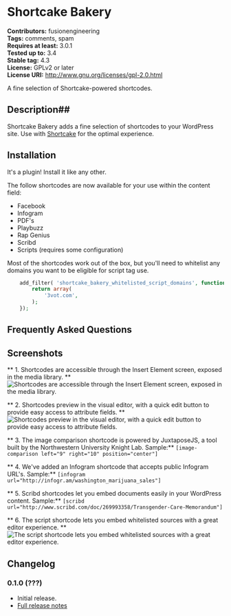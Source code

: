 # Shortcake Bakery #
**Contributors:** fusionengineering  
**Tags:** comments, spam  
**Requires at least:** 3.0.1  
**Tested up to:** 3.4  
**Stable tag:** 4.3  
**License:** GPLv2 or later  
**License URI:** http://www.gnu.org/licenses/gpl-2.0.html  

A fine selection of Shortcake-powered shortcodes.

## Description##
Shortcake Bakery adds a fine selection of shortcodes to your WordPress site. Use with [Shortcake](https://wordpress.org/plugins/shortcode-ui/) for the optimal experience.

## Installation ##
It's a plugin! Install it like any other. 

The follow shortcodes are now available for your use within the content field:
- Facebook
- Infogram
- PDF's
- Playbuzz
- Rap Genius
- Scribd
- Scripts (requires some configuration)

Most of the shortcodes work out of the box, but you'll need to whitelist any domains you want to be eligible for script tag use.

```php
	add_filter( 'shortcake_bakery_whitelisted_script_domains', function(){
		return array(
			'3vot.com',		
		);
	});
```

## Frequently Asked Questions ##

## Screenshots ##
** 1. Shortcodes are accessible through the Insert Element screen, exposed in the media library. **
![Shortcodes are accessible through the Insert Element screen, exposed in the media library.](http://s.wordpress.org/extend/plugins/shortcake-bakery/screenshot-1.png)

** 2. Shortcodes preview in the visual editor, with a quick edit button to provide easy access to attribute fields. **
![Shortcodes preview in the visual editor, with a quick edit button to provide easy access to attribute fields.](http://s.wordpress.org/extend/plugins/shortcake-bakery/screenshot-2.png)

** 3. The image comparison shortcode is powered by JuxtaposeJS, a tool built by the Northwestern University Knight Lab. Sample:** `[image-comparison left="9" right="10" position="center"]`  

** 4. We've added an Infogram shortcode that accepts public Infogram URL's. Sample:** `[infogram url="http://infogr.am/washington_marijuana_sales"]`  

** 5. Scribd shortcodes let you embed documents easily in your WordPress content. Sample:** `[scribd url="http://www.scribd.com/doc/269993358/Transgender-Care-Memorandum"]`  

** 6. The script shortcode lets you embed whitelisted sources with a great editor experience.  **
![The script shortcode lets you embed whitelisted sources with a great editor experience. ](http://s.wordpress.org/extend/plugins/shortcake-bakery/screenshot-3.png)


## Changelog ##

### 0.1.0 (???) ###

* Initial release.
* [Full release notes](#)
